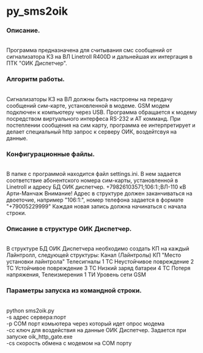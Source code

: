 # py_sms2oik
 <h3>Описание.</h3> <br>
 Программа предназначена для считывания смс сообщений от сигнализатора КЗ на ВЛ Linetroll R400D и дальнейшая их интергация в ПТК "ОИК Диспетчер".
 
 <h3>Алгоритм работы. </h3> <br>
 Сигнализаторы КЗ на ВЛ должны быть настроены на передачу сообщений сим-карте, установленной в модеме. GSM модем подключен к компьютеру через USB. 
 Программа обращается к модему посредством виртуального интерфеса RS-232 и АТ комманд. 
 При постеплении сообщения на сим карту, программа ее интерпретирует и делает специальный http запрос к серверу ОИК, воздейтсвуя на данные.  
 
 <h3>Конфигурационные файлы. </h3> <br>
 В папке с программой находится файл settings.ini. В нем задается соответствие абонентского номера сим-карты, установленной в Linetroll и адресу БД ОИК диспетчер. 
 +79826103571;106:1:;ВЛ-110 кВ Арти-Манчаж
 Внимание! Адрес в структуре должен заканчиваться на двоеточие, например "106:1:", номер телефона задается в формате "+79005229999"
 Каждая новая запись должна начинаться с начала строки. 

 <h3>Описание в структуре ОИК Диспетчер. </h3> <br>
 В структуре БД ОИК Диспетчера необходимо создать КП на каждый Лайнтролл, следующей структуры: 
 Канал (Лайнтролы)
	КП "Место установки лайнтрола"
		Телесигналы
			1 ТС Неустойчивое повреждение
			2 ТС Устойчивое повреждение
			3 ТС Низкий заряд батареи
			4 ТС Потеря напряжения,
		Телеизмерения
			1 ТИ Уровень сети GSM 
 
 <h3>Параметры запуска из командной строки.</h3> <br>
 python sms2oik.py <br>
 -s адрес сервера:порт <br>
 -p COM порт комьютера через который идет опрос модема <br>
 -cc ключ для воздействия на данные ОИК Диспетчер. Задается при запуске oik_http_gate.exe <br>
 -cs скорость обмена с модемом на COM порту <br>
 
